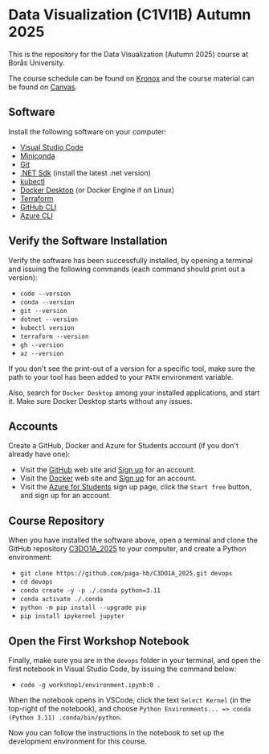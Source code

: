 # Data Visualization (C1VI1B) Autumn 2025

This is the repository for the Data Visualization (Autumn 2025) course at Borås University.

The course schedule can be found on [Kronox](https://schema.hb.se/setup/jsp/Schema.jsp?startDatum=idag&intervallTyp=m&intervallAntal=6&sprak=SV&sokMedAND=true&forklaringar=true&resurser=k.C3DO1A-20251-I21V5-) and the course material can be found on [Canvas](https://hb.instructure.com/courses/9397).

## Software

Install the following software on your computer:

- [Visual Studio Code](https://code.visualstudio.com)
- [Miniconda](https://docs.anaconda.com/miniconda/install/#quick-command-line-install)
- [Git](https://git-scm.com/downloads)
- [.NET Sdk](https://dotnet.microsoft.com/en-us/download) (install the latest .net version)
- [kubectl](https://kubernetes.io/docs/tasks/tools)
- [Docker Desktop](https://docs.docker.com/desktop) (or Docker Engine if on Linux)
- [Terraform](https://developer.hashicorp.com/terraform/install?product_intent=terraform)
- [GitHub CLI](https://cli.github.com)
- [Azure CLI](https://learn.microsoft.com/en-us/cli/azure)

## Verify the Software Installation

Verify the software has been successfully installed, by opening a terminal and issuing the following commands (each command should print out a version):

- `code --version`
- `conda --version`
- `git --version`
- `dotnet --version`
- `kubectl version`
- `terraform --version`
- `gh --version`
- `az --version`

If you don't see the print-out of a version for a specific tool, make sure the path to your tool has been added to your `PATH` environment variable.

Also, search for `Docker Desktop` among your installed applications, and start it. Make sure Docker Desktop starts without any issues.

## Accounts

Create a GitHub, Docker and Azure for Students account (if you don't already have one):

- Visit the [GitHub](https://github.com) web site and [Sign up](https://github.com/signup) for an account.
- Visit the [Docker](https://www.docker.com) web site and [Sign up](https://app.docker.com/signup) for an account.
- Visit the [Azure for Students](https://azure.microsoft.com/en-us/free/students) sign up page, click the `Start free` button, and sign up for an account.

## Course Repository

When you have installed the software above, open a terminal and clone the GitHub repository [C3DO1A_2025](https://github.com/paga-hb/C1VI1B_2025) to your computer, and create a Python environment:

- `git clone https://github.com/paga-hb/C3DO1A_2025.git devops`
- `cd devops`
- `conda create -y -p ./.conda python=3.11`
- `conda activate ./.conda`
- `python -m pip install --upgrade pip`
- `pip install ipykernel jupyter`

## Open the First Workshop Notebook

Finally, make sure you are in the `devops` folder in your terminal, and open the first notebook in Visual Studio Code, by issuing the command below:

- `code -g workshop1/environment.ipynb:0 .`

When the notebook opens in VSCode, click the text `Select Kernel` (in the top-right of the notebook), and choose `Python Environments... => conda (Python 3.11) .conda/bin/python`.

Now you can follow the instructions in the notebook to set up the development environment for this course.
